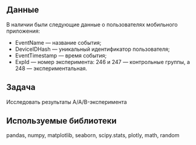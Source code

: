 ## Данные
В наличии были следующие данные о пользователях мобильного приложения:

- EventName — название события;
- DeviceIDHash — уникальный идентификатор пользователя;
- EventTimestamp — время события;
- ExpId — номер эксперимента: 246 и 247 — контрольные группы, а 248 — экспериментальная.

## Задача
Исследовать результаты A/A/B-эксперимента

## Используемые библиотеки
pandas, numpy, matplotlib, seaborn, scipy.stats, plotly, math, random
